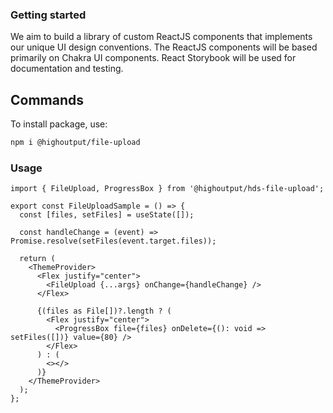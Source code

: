 ### Getting started

We aim to build a library of custom ReactJS components that implements our unique UI design conventions. The ReactJS components will be based primarily on Chakra UI components. React Storybook will be used for documentation and testing.

## Commands

To install package, use:

```bash
npm i @highoutput/file-upload
```

### Usage

```tsx
import { FileUpload, ProgressBox } from '@highoutput/hds-file-upload';

export const FileUploadSample = () => {
  const [files, setFiles] = useState([]);

  const handleChange = (event) => Promise.resolve(setFiles(event.target.files));

  return (
    <ThemeProvider>
      <Flex justify="center">
        <FileUpload {...args} onChange={handleChange} />
      </Flex>

      {(files as File[])?.length ? (
        <Flex justify="center">
          <ProgressBox file={files} onDelete={(): void => setFiles([])} value={80} />
        </Flex>
      ) : (
        <></>
      )}
    </ThemeProvider>
  );
};
```
